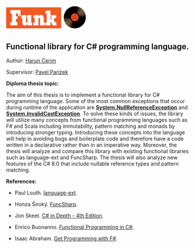 
<h1 style="color:#f15a24; font-family:Roboto"><img src="Files/funk.png" width="150"/> <img src="Files/vinyl.png" width="60"/></h1>

## Functional library for C# programming language.

Author: [Harun Ćerim](https://cz.linkedin.com/in/haruncerim)

Supervisor: [Pavel Parízek](https://d3s.mff.cuni.cz/people/pavelparizek/)

**Diploma thesis topic:**

The aim of this thesis is to implement a functional library for C# programming language. Some of the most common exceptions that occur during runtime of the application are [**System.NullReferenceException**](https://docs.microsoft.com/en-us/dotnet/api/system.nullreferenceexception?view=netframework-4.8) and [**System.InvalidCastException**](https://docs.microsoft.com/en-us/dotnet/api/system.invalidcastexception?view=netframework-4.8).
To solve these kinds of issues, the library will utilize many concepts from functional programming languages such as F# and Scala including immutability, pattern matching and monads by introducing stronger typing. Introducing these concepts into the language will help in avoiding bugs and boilerplate code and therefore have a code written in a declarative rather than in an imperative way. Moreover, the thesis will analyze and compare this library with existing functional libraries such as language-ext and FuncSharp. The thesis will also analyze new features of the C# 8.0 that include nullable reference types and pattern matching.

**References:**

- Paul Louth. [language-ext](https://github.com/louthy/language-ext).

- Honza Široký. [FuncSharp](https://github.com/siroky/FuncSharp).

- Jon Skeet. [C# in Depth - 4th Edition](https://www.manning.com/books/c-sharp-in-depth-fourth-edition).

- Enrico Buonanno. [Functional Programming in C#](https://www.manning.com/books/functional-programming-in-c-sharp).

- Isaac Abraham. [Get Programming with F#](https://www.manning.com/books/get-programming-with-f-sharp).

